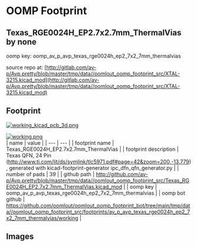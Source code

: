 # OOMP Footprint  
## Texas_RGE0024H_EP2.7x2.7mm_ThermalVias  by none  
  
oomp key: oomp_av_p_avp_texas_rge0024h_ep2_7x2_7mm_thermalvias  
  
source repo at: [http://gitlab.com/av-p/Avp.pretty/blob/master/tmp/data//oomlout_oomp_footprint_src/XTAL-3215.kicad_mod](http://gitlab.com/av-p/Avp.pretty/blob/master/tmp/data//oomlout_oomp_footprint_src/XTAL-3215.kicad_mod)  
## Footprint  
  
[![working_kicad_pcb_3d.png](working_kicad_pcb_3d_600.png)](working_kicad_pcb_3d.png)  
  
[![working.png](working_600.png)](working.png)  
| name | value | 
| --- | --- | 
| footprint name | Texas_RGE0024H_EP2.7x2.7mm_ThermalVias | 
| footprint description | Texas  QFN, 24 Pin (http://www.ti.com/lit/ds/symlink/tlc5971.pdf#page=42&zoom=200,-13,779), generated with kicad-footprint-generator ipc_dfn_qfn_generator.py | 
| number of pads | 39 | 
| github path | http://github.com/av-p/Avp.pretty/blob/master/tmp/data//oomlout_oomp_footprint_src/Texas_RGE0024H_EP2.7x2.7mm_ThermalVias.kicad_mod | 
| oomp key | oomp_av_p_avp_texas_rge0024h_ep2_7x2_7mm_thermalvias | 
| oomp bot github | https://github.com/oomlout/oomlout_oomp_footprint_bot/tree/main/tmp/data//oomlout_oomp_footprint_src/footprints/av_p_avp_texas_rge0024h_ep2_7x2_7mm_thermalvias/working | 
## Images  
